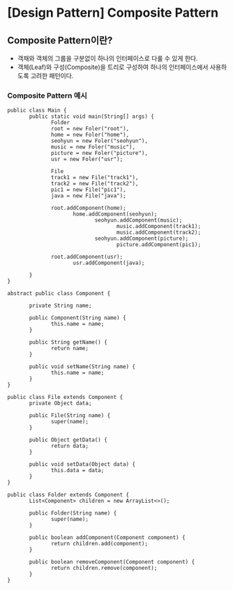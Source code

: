 # [Design Pattern] Composite Pattern

## Composite Pattern이란?
- 객채와 객체의 그룹을 구분없이 하나의 인터페이스로 다룰 수 있게 한다.
- 객체(Leaf)와 구성(Composite)을 트리로 구성하여 하나의 인터페이스에서 사용하도록 고려한 패턴이다.


### Composite Pattern 예시

    public class Main {
           public static void main(String[] args) {
                  Folder
                  root = new Foler("root"),
                  home = new Foler("home"),
                  seohyun = new Foler("seohyun"),
                  music = new Foler("music"),
                  picture = new Foler("picture"),
                  usr = new Foler("usr");

                  File
                  track1 = new File("track1"),
                  track2 = new File("track2"),
                  pic1 = new File("pic1"),
                  java = new File("java");

                  root.addComponent(home);
                         home.addComponent(seohyun);
                                seohyun.addComponent(music);
                                       music.addComponent(track1);
                                       music.addComponent(track2);
                                seohyun.addComponent(picture);
                                       picture.addComponent(pic1);

                  root.addComponent(usr);
                         usr.addComponent(java);

           }
    }

    abstract public class Component {

           private String name;

           public Component(String name) {
                  this.name = name;
           }

           public String getName() {
                  return name;
           }

           public void setName(String name) {
                  this.name = name;
           }
    }

    public class File extends Component {
           private Object data;

           public File(String name) {
                  super(name);
           }

           public Object getData() {
                  return data;
           }

           public void setData(Object data) {
                  this.data = data;
           }
    }    

    public class Folder extends Component {
           List<Component> children = new ArrayList<>();

           public Folder(String name) {
                  super(name);
           }

           public boolean addComponent(Component component) {
                  return children.add(component);
           }

           public boolean removeComponent(Component component) {
                  return children.remove(component);
           }
    }

